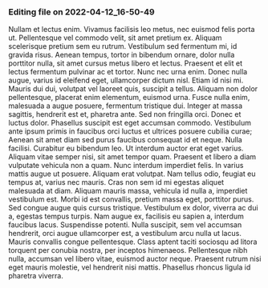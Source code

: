 

### Editing file on 2022-04-12_16-50-49

Nullam et lectus enim. Vivamus facilisis leo metus, nec euismod felis porta ut. Pellentesque vel commodo velit, sit amet pretium ex. Aliquam scelerisque pretium sem eu rutrum. Vestibulum sed fermentum mi, id gravida risus. Aenean tempus, tortor in bibendum ornare, dolor nulla porttitor nulla, sit amet cursus metus libero et lectus. Praesent et elit et lectus fermentum pulvinar ac et tortor. Nunc nec urna enim. Donec nulla augue, varius id eleifend eget, ullamcorper dictum nisl. Etiam id nisi mi. Mauris dui dui, volutpat vel laoreet quis, suscipit a tellus. Aliquam non dolor pellentesque, placerat enim elementum, euismod urna.
Fusce nulla enim, malesuada a augue posuere, fermentum tristique dui. Integer at massa sagittis, hendrerit est et, pharetra ante. Sed non fringilla orci. Donec et luctus dolor. Phasellus suscipit est eget accumsan commodo. Vestibulum ante ipsum primis in faucibus orci luctus et ultrices posuere cubilia curae; Aenean sit amet diam sed purus faucibus consequat id et neque.
Nulla facilisi. Curabitur eu bibendum leo. Ut interdum auctor erat eget varius. Aliquam vitae semper nisi, sit amet tempor quam. Praesent et libero a diam vulputate vehicula non a quam. Nunc interdum imperdiet felis. In varius mattis augue ut posuere. Aliquam erat volutpat.
Nam tellus odio, feugiat eu tempus at, varius nec mauris. Cras non sem id mi egestas aliquet malesuada at diam. Aliquam mauris massa, vehicula id nulla a, imperdiet vestibulum est. Morbi id est convallis, pretium massa eget, porttitor purus. Sed congue augue quis cursus tristique. Vestibulum ex dolor, viverra ac dui a, egestas tempus turpis. Nam augue ex, facilisis eu sapien a, interdum faucibus lacus. Suspendisse potenti. Nulla suscipit, sem vel accumsan hendrerit, orci augue ullamcorper est, a vestibulum arcu nulla ut lacus. Mauris convallis congue pellentesque. Class aptent taciti sociosqu ad litora torquent per conubia nostra, per inceptos himenaeos. Pellentesque nibh nulla, accumsan vel libero vitae, euismod auctor neque. Praesent rutrum nisi eget mauris molestie, vel hendrerit nisi mattis. Phasellus rhoncus ligula id pharetra viverra.



